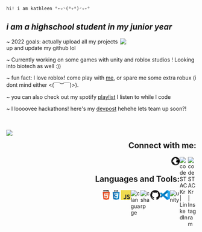 
`hi! i am kathleen °˖✧◝(⁰▿⁰)◜✧˖°`
<h2 style="text-align: left;"><em>i am a highschool student in my junior year</em></h2>
<img align="right"  width="40%" src="https://media.giphy.com/media/Mmh3uG0srGGqFm5Vmw/giphy.gif">

  <!-- ~ check out my works on my [website][website] (currently under development).  -->

  ~ 2022 goals: actually upload all my projects up and update my github lol
 

<!--   ~ I love coding as much as I do figure skating! you can either find me on my computer or at the rink (I don't even have time for school sometimes lol) -->

  ~ Currently working on some games with unity and roblox studios ! Looking into biotech as well :)) 
  

  ~ fun fact: I love roblox! come play with [me][roblox], or spare me some extra robux  (i dont mind either <(￣︶￣)>).


  ~ you can also check out my spotify [playlist][spotify] I listen to while I code


  ~ I loooovee hackathons! here's my [devpost][devpost] hehehe lets team up soon?!





[roblox]: https://www.roblox.com/users/2259131681/profile
[spotify]: https://open.spotify.com/playlist/4L7E251CuYbKlV8vtncQV2?si=926c0c7e0cbd4d98
[website]: https://kathleenzz.github.io/personalWebsite/
[instagram]: https://www.instagram.com/kathleaannn/
[linkedin]: https://www.linkedin.com/in/kathleenzapata/

<br />
<br />


<img align="left" width="55%" src="https://media0.giphy.com/media/Uz4cDaGXPxeuY/giphy.gif?cid=790b761179e7290ba8bbf132d080e7e3f2223267837e23f8&rid=giphy.gif&ct=g">

<h2 align="right"> Connect with me: </h2>

[<img align="right" alt="codeSTACKr | Instagram" width="22px" src="https://cdn.jsdelivr.net/npm/simple-icons@v3/icons/instagram.svg" />][instagram]

[<img align="right" alt="codeSTACKr | LinkedIn" width="22px" src="https://cdn.jsdelivr.net/npm/simple-icons@v3/icons/linkedin.svg" />][linkedin]

[<img align="right" alt="codeSTACKr.com" width="22px" src="https://raw.githubusercontent.com/iconic/open-iconic/master/svg/globe.svg" />][website]


<br />

<h2 align="right"> Languages and Tools: </h2>

<img align="right" alt="unity" width="26px" src="https://seeklogo.com/images/U/unity-logo-988A22E703-seeklogo.com.png" />
<img align="right" alt="Visual Studio Code" width="26px" src="https://raw.githubusercontent.com/github/explore/80688e429a7d4ef2fca1e82350fe8e3517d3494d/topics/visual-studio-code/visual-studio-code.png" />
<img align="right" alt="GitHub" width="26px" src="https://raw.githubusercontent.com/github/explore/78df643247d429f6cc873026c0622819ad797942/topics/github/github.png" />
<img align="right" alt="c sharp" width="26px" src="https://seeklogo.com/images/C/c-sharp-c-logo-02F17714BA-seeklogo.com.png" />
<img align="right" alt="c language" width="26px" src="https://upload.wikimedia.org/wikipedia/commons/thumb/1/18/C_Programming_Language.svg/695px-C_Programming_Language.svg.png" />
<img align="right" alt="JavaScript" width="26px" src="https://raw.githubusercontent.com/github/explore/80688e429a7d4ef2fca1e82350fe8e3517d3494d/topics/javascript/javascript.png" />
<img align="right" alt="CSS3" width="26px" src="https://raw.githubusercontent.com/github/explore/80688e429a7d4ef2fca1e82350fe8e3517d3494d/topics/css/css.png" />
<img align="right" alt="HTML5" width="26px" src="https://raw.githubusercontent.com/github/explore/80688e429a7d4ef2fca1e82350fe8e3517d3494d/topics/html/html.png" />



[devpost]: https://devpost.com/kathleenzz?ref_content=user-portfolio&ref_feature=portfolio&ref_medium=global-nav
[roblox]: https://www.roblox.com/users/2259131681/profile
[spotify]: https://open.spotify.com/playlist/4L7E251CuYbKlV8vtncQV2?si=926c0c7e0cbd4d98
[website]: https://en.wikipedia.org/wiki/Lady_Gaga
[instagram]: https://www.instagram.com/kathleaannn/
[linkedin]: https://www.linkedin.com/in/kathleenzapata/



